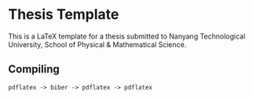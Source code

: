 # Thesis Template

This is a LaTeX template for a thesis submitted to Nanyang Technological University, School of Physical & Mathematical Science.

## Compiling
```
pdflatex -> biber -> pdflatex -> pdflatex
```